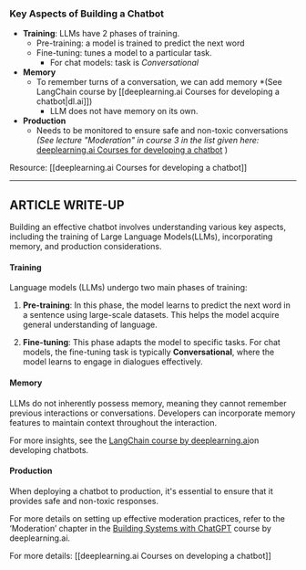 ### Key Aspects of Building a Chatbot
- **Training**: LLMs have 2 phases of training.
	- Pre-training: a model is trained to predict the next word
	- Fine-tuning: tunes a model to a particular task.
		- For chat models: task is *Conversational*
- **Memory**
	- To remember turns of a conversation, we can add memory *(See LangChain course by [[deeplearning.ai Courses for developing a chatbot|dl.ai]]) 
		- LLM does not have memory on its own.
- **Production**
	- Needs to be monitored to ensure safe and non-toxic conversations *(See lecture "Moderation" in course 3 in the list given here:*  [deeplearning.ai Courses for developing a chatbot](deeplearning.ai%20Courses%20for%20developing%20a%20chatbot.md) )

Resource: [[deeplearning.ai Courses for developing a chatbot]]

---
## ARTICLE WRITE-UP

Building an effective chatbot involves understanding various key aspects, including the training of Large Language Models(LLMs), incorporating memory, and production considerations.

#### Training
Language models (LLMs) undergo two main phases of training:

1. **Pre-training**: In this phase, the model learns to predict the next word in a sentence using large-scale datasets. This helps the model acquire general understanding of language.
    
2. **Fine-tuning**: This phase adapts the model to specific tasks. For chat models, the fine-tuning task is typically **Conversational**, where the model learns to engage in dialogues effectively.

#### Memory
LLMs do not inherently possess memory, meaning they cannot remember previous interactions or conversations. Developers can incorporate memory features to maintain context throughout the interaction.

For more insights, see the [LangChain course by deeplearning.ai](https://www.deeplearning.ai/short-courses/langchain-for-llm-application-development/)on developing chatbots.

#### Production
When deploying a chatbot to production, it's essential to ensure that it provides safe and non-toxic responses.

For more details on setting up effective moderation practices, refer to the ‘Moderation’ chapter in the [Building Systems with ChatGPT](https://www.deeplearning.ai/short-courses/building-systems-with-chatgpt/) course by deeplearning.ai.


For more details: [[deeplearning.ai Courses on developing a chatbot]]